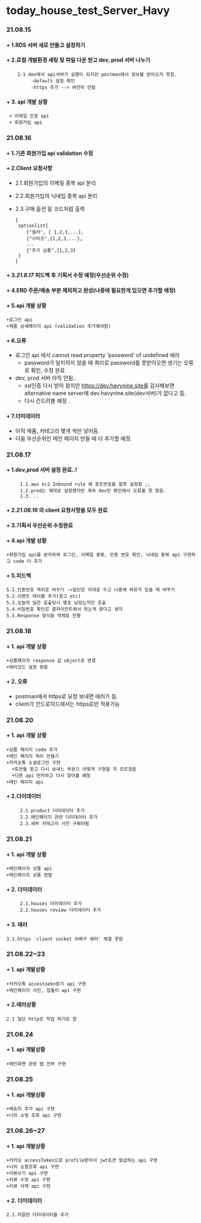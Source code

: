 # today_house_test_Server_Havy
 
### 21.08.15 
#### + 1.RDS 서버 새로 만들고 설정하기 
#### + 2.로컬 개발환경 세팅 및 파일 다운 받고 dev, prod 서버 나누기 
        2-1 dev에서 api서버가 실행이 되지만 postman에서 정보를 받아오지 못함. 
             -default 설정 확인 
             -https 추가 --> 여전히 안됨
#### + 3. api 개발 상황
     + 이메일 인증 api
     + 회원가입 api 
### 21.08.16
#### + 1.기존 회원가입 api validation 수정 
#### + 2.Client 요청사항 
  - 2.1.회원가입의 이메일 중복 api 분리
  - 2.2.회원가입의 닉네임 중복 api 분리 
  - 2.3.구매 옵션 밑 코드처럼 출력
    
        {
         optionlist{
            {"컬러", { 1,2,3,...},
            {"사이즈",{1,2,3,...},
            ...
            {"추가 상품",{1,2,3}
         }
        }
#### + 3._21.8.17_ 피드백 후 기획서 수정 예정(우선순위 수정)
#### + 4.ERD 주문/배송 부분 제외하고 완성(나중에 필요한게 있으면 추가할 예정) 
#### + 5.api 개발 상황
    +로그인 api 
    +제품 상세페이지 api (validation 추가해야함)
#### + 6.오류 
- 로그인 api 에서 cannot read property 'password' of undefined 에러 
  -  password가 일치하지 않을 때 쿼리로 password를 못받아오면 생기는 오류로 확인, 수정 완료 
- dev, prod 서버 아직 안됨.. 
  - ssl인증 다시 받아 왔지만 https://dev.havynine.site를 검사해보면  alternative name server에 dev.havynine.site(dev서버)가 없다고 뜸. 
  - 다시 건드려볼 예정 .
#### + 7.더미데이터
  + 아직 제품, 카테고리 몇개 씩만 넣어둠. 
  + 다음 우선순위인 메인 페이지 만들 때 더 추가할 예정. 
  
### 21.08.17
#### + 1.dev,prod 서버 설정 완료..! 
         1.1.aws ec2 Inbound rule 에 포트번호를 잘못 설정함 ;;
         1.2.prod는 제대로 설정했지만 계속 dev만 확인해서 오류를 못 찾음. 
         1.3. ..
#### + 2._21.08.16_ 의 client 요청사항을 모두 완료
#### + 3.기획서 우선순위 수정완료
#### + 4.api 개발 상황
    +회원가입 api를 분리하여 로그인, 이메일 중복, 인증 번호 확인, 닉네임 중복 api 구현하고 code 더 추가
#### + 5.피드백
    5.1.인증번호 캐쉬로 바꾸기 ->일단은 이대로 두고 나중에 여유가 있을 때 바꾸기 
    5.2.이벤트 테이블 추가(광고 etc)
    5.3.오늘의 딜은 호출당시 몇초 남았는지만 호출 
    5.4.비밀번호 확인은 클라이언트에서 하는게 맞다고 생각 
    5.5.Response 형식을 객체로 진행 
### 21.08.18
#### + 1. api 개발 상황 
    +상품페이지 response 값 object로 변경 
    +에러코드 설정 완료 
#### + 2. 오류
- postman에서 https로 요청 보내면 에러가 뜸. 
- client가 안드로이드에서는 https로만 적용가능
    
### 21.08.20
#### + 1. api 개발 상황 
    +상품 페이지 code 추가
    +메인 페이지 쿼리 만들기 
    +카카오톡 소셜로그인 구현 
      +토큰을 받고 다시 보내느 부분으 어떻게 구현할 지 모르겠음
      +다른 api 먼저하고 다시 찾아볼 예정
    +메인 페이지 api
    
#### + 2.더미데이터 
         2.1.product 더미데이터 추가
         2.2.메인페이지 관련 더미데이터 추가
         2.3.세부 카테고리 사진 구해야됨
### 21.08.21
#### + 1. api 개발 상황
    +메인페이지 상품 api 
    +메인페이지 상품 정렬
#### + 2. 더미데이터 
         2.1.houses 더미데이터 추가
         2.2.houses review 더미데이터 추가 
#### + 3. 에러 
    3.1.https 'client socket 어쩌구 에러' 해결 못함 
    
### 21.08.22~23
#### + 1. api 개발상황
    +카카오톡 accestoekn받기 api 구현
    +메인페이지 사진, 집들이 api 구현
#### + 2.에러상황
    2.1 일단 http로 작업 하기로 함 


### 21.08.24
#### + 1. api 개발상황 
    +메인화면 관련 탭 전부 구현 


### 21.08.25
#### + 1. api 개발상황 
    +배송지 추가 api 구현
    +나의 쇼핑 조회 api 구현

### 21.08.26~27
#### + 1. api 개발상황
    +카카오 accessToken으로 profile받아서 jwt토큰 발급하는 api 구현
    +나의 쇼핑조회 api 구현
    +리뷰쓰기 api 구현
    +리뷰 수정 api 구현
    +리뷰 삭제 api 구현
#### + 2. 더미데이터 
    2.1.자잘한 더미데이터들 추가 
